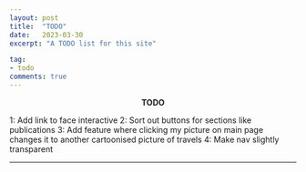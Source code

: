```yaml
---
layout: post
title:  "TODO"
date:   2023-03-30
excerpt: "A TODO list for this site"

tag:
- todo
comments: true
---
```

<center><b>TODO</b></center>

1: Add link to face interactive
2: Sort out buttons for sections like publications
3: Add feature where clicking my picture on main page changes it to another cartoonised picture of travels
4: Make nav slightly transparent


---
